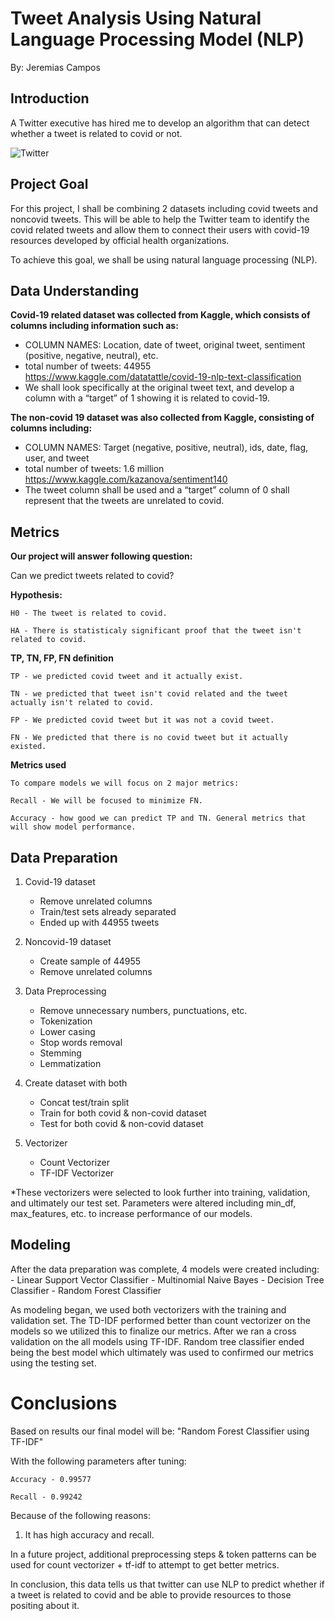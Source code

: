 # Tweet Analysis Using Natural Language Processing Model (NLP)

By: Jeremias Campos

## Introduction 

A Twitter executive has hired me to develop an algorithm that can detect whether a tweet is related to covid or not. 

![Twitter](https://media.giphy.com/media/10zI52A8mrfwNG/giphy.gif)

## Project Goal
For this project, I shall be combining 2 datasets including covid tweets and noncovid tweets. This will be able to help the Twitter team to identify the covid related tweets and allow them to connect their users with covid-19 resources developed by official health organizations. 

To achieve this goal, we shall be using natural language processing (NLP).

## Data Understanding 
**Covid-19 related dataset was collected from Kaggle, which consists of columns including information such as:**
- COLUMN NAMES: Location, date of tweet, original tweet, sentiment (positive, negative, neutral), etc.
- total number of tweets: 44955
https://www.kaggle.com/datatattle/covid-19-nlp-text-classification 
- We shall look specifically at the original tweet text, and develop a column with a “target” of 1 showing it is related to covid-19.

**The non-covid 19 dataset was also collected from Kaggle, consisting of columns including:**
- COLUMN NAMES: Target (negative, positive, neutral), ids, date, flag, user, and tweet
- total number of tweets: 1.6 million
https://www.kaggle.com/kazanova/sentiment140 
- The tweet column shall be used and a “target” column of 0 shall represent that the tweets are unrelated to covid. 

## Metrics

**Our project will answer following question:**

Can we predict tweets related to covid?

**Hypothesis:**

    H0 - The tweet is related to covid.

    HA - There is statisticaly significant proof that the tweet isn't related to covid.

**TP, TN, FP, FN definition**

    TP - we predicted covid tweet and it actually exist.

    TN - we predicted that tweet isn't covid related and the tweet actually isn't related to covid.

    FP - We predicted covid tweet but it was not a covid tweet.

    FN - We predicted that there is no covid tweet but it actually existed.

**Metrics used**

    To compare models we will focus on 2 major metrics:

    Recall - We will be focused to minimize FN.

    Accuracy - how good we can predict TP and TN. General metrics that will show model performance.

## Data Preparation 

1) Covid-19 dataset 
    - Remove unrelated columns
    - Train/test sets already separated 
    - Ended up with 44955 tweets

2) Noncovid-19 dataset
    - Create sample of 44955
    - Remove unrelated columns 

3) Data Preprocessing 
    - Remove unnecessary numbers, punctuations, etc.
    - Tokenization
    - Lower casing
    - Stop words removal
    - Stemming
    - Lemmatization

4) Create dataset with both 
    - Concat test/train split
    - Train for both covid & non-covid dataset
    - Test for both covid & non-covid dataset

5) Vectorizer
    - Count Vectorizer 
    - TF-IDF Vectorizer

*These vectorizers were selected to look further into training, validation, and ultimately our test set. Parameters were altered including min_df, max_features, etc. to increase performance of our models.

## Modeling 

After the data preparation was complete, 4 models were created including:
    - Linear Support Vector Classifier
    - Multinomial Naive Bayes 
    - Decision Tree Classifier
    - Random Forest Classifier

As modeling began, we used both vectorizers with the training and validation set. The TD-IDF performed better than count vectorizer on the models so we utilized this to finalize our metrics. After we ran a cross validation on the all models using TF-IDF. Random tree classifier ended being the best model which ultimately was used to confirmed our metrics using the testing set. 

# Conclusions

Based on results our final model will be: "Random Forest Classifier using TF-IDF"

With the following parameters after tuning:

    Accuracy - 0.99577

    Recall - 0.99242

Because of the following reasons:

1) It has high accuracy and recall.

In a future project, additional preprocessing steps & token patterns can be used for count vectorizer + tf-idf to attempt to get better metrics. 

In conclusion, this data tells us that twitter can use NLP to predict whether if a tweet is related to covid and be able to provide resources to those positing about it.


